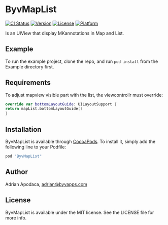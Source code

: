 # ByvMapList

[![CI Status](http://img.shields.io/travis/Adrian_Apodaca/ByvMapList.svg?style=flat)](https://travis-ci.org/Adrian_Apodaca/ByvMapList)
[![Version](https://img.shields.io/cocoapods/v/ByvMapList.svg?style=flat)](http://cocoapods.org/pods/ByvMapList)
[![License](https://img.shields.io/cocoapods/l/ByvMapList.svg?style=flat)](http://cocoapods.org/pods/ByvMapList)
[![Platform](https://img.shields.io/cocoapods/p/ByvMapList.svg?style=flat)](http://cocoapods.org/pods/ByvMapList)


Is an UIView that display MKannotations in Map and List.

## Example

To run the example project, clone the repo, and run `pod install` from the Example directory first.

## Requirements

To adjust mapview visible part with the list, the viewcontrollr must override:
```swift
override var bottomLayoutGuide: UILayoutSupport {
return mapList.bottomLayoutGuide()
}
```

## Installation

ByvMapList is available through [CocoaPods](http://cocoapods.org). To install
it, simply add the following line to your Podfile:

```swift
pod "ByvMapList"
```

## Author

Adrian Apodaca, adrian@byvapps.com

## License

ByvMapList is available under the MIT license. See the LICENSE file for more info.
